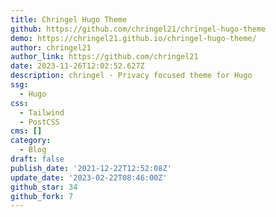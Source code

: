 ```yaml
---
title: Chringel Hugo Theme
github: https://github.com/chringel21/chringel-hugo-theme
demo: https://chringel21.github.io/chringel-hugo-theme/
author: chringel21
author_link: https://github.com/chringel21
date: 2023-11-26T12:02:52.627Z
description: chringel - Privacy focused theme for Hugo
ssg:
  - Hugo
css:
  - Tailwind
  - PostCSS
cms: []
category:
  - Blog
draft: false
publish_date: '2021-12-22T12:52:08Z'
update_date: '2023-02-22T08:46:00Z'
github_star: 34
github_fork: 7
---
```

